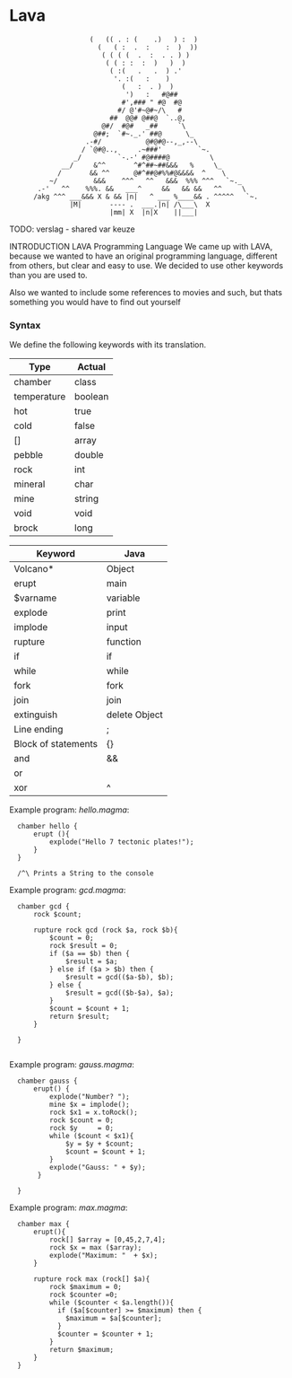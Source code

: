 # Lava
                        (   (( . : (    .)   ) :  )
                          (   ( :  .  :    :  )  ))
                           ( ( ( (  .  :  . . ) )
                            ( ( : :  :  )   )  )
                             ( :(   .   .  ) .'
                              '. :(   :    )
                                (   :  . )  )
                                 ')   :   #@##
                                #',### " #@  #@
                               #/ @'#~@#~/\   #
                             ##  @@# @##@  `..@,
                           @#/  #@#   _##     `\
                         @##;  `#~._.' ##@      \_
                       .-#/           @#@#@--,_,--\
                      / `@#@..,     .~###'         `~.
                    _/         `-.-' #@####@          \
                 __/     &^^       ^#^##~##&&&   %     \_
                /       && ^^      @#^##@#%%#@&&&&  ^    \
              ~/         &&&    ^^^   ^^   &&&  %%% ^^^   `~._
           .-'   ^^    %%%. &&   ___^     &&   && &&   ^^     \
          /akg ^^^ ___&&& X & && |n|   ^ ___ %____&& . ^^^^^   `~.
                   |M|       ---- .  ___.|n| /\___\  X
                             |mm| X  |n|X    ||___|             



TODO:
verslag - shared var keuze

INTRODUCTION
LAVA Programming Language
We came up with LAVA, because we wanted to have an original programming language,
different from others, but clear and easy to use. We decided to use other keywords than you are used to.

Also we wanted to include some references to movies and such, but thats something you would have to find out yourself


### Syntax
We define the following keywords with its translation.

Type            | Actual
----            | ----
chamber         |  class
temperature     | boolean
hot             | true
cold            | false
[]              | array
pebble          | double
rock            | int
mineral         | char
mine            | string
void            | void
brock           | long


Keyword             | Java
---------           | --------
Volcano*             | Object
erupt               | main
$varname            | variable
explode             | print
implode             | input
rupture             | function
if                  | if
while               | while
fork                | fork
join                | join
extinguish          | delete Object
Line ending         | ;
Block of statements | {}
and                 | &&
or                  | ||
xor                 | ^

Example program: *hello.magma*:
```
  chamber hello {
      erupt (){
          explode("Hello 7 tectonic plates!");
      }
  }
  
  /^\ Prints a String to the console
```

Example program: *gcd.magma*:
```
  chamber gcd {
      rock $count;
  
      rupture rock gcd (rock $a, rock $b){
          $count = 0;
          rock $result = 0;
          if ($a == $b) then {
              $result = $a;
          } else if ($a > $b) then {
              $result = gcd(($a-$b), $b);
          } else {
              $result = gcd(($b-$a), $a);
          }
          $count = $count + 1;
          return $result;
      }
  
  }
  

```

Example program: *gauss.magma*:
```
  chamber gauss {
      erupt() {
          explode("Number? ");
          mine $x = implode();
          rock $x1 = x.toRock();
          rock $count = 0;
          rock $y     = 0;
          while ($count < $x1){
              $y = $y + $count;
              $count = $count + 1;
          }
          explode("Gauss: " + $y);
       }
  
  }

```

Example program: *max.magma*:
```
  chamber max {
      erupt(){
          rock[] $array = [0,45,2,7,4];
          rock $x = max ($array);
          explode("Maximum: "  + $x);
      }
  
      rupture rock max (rock[] $a){
          rock $maximum = 0;
          rock $counter =0;
          while ($counter < $a.length()){
            if ($a[$counter] >= $maximum) then {
              $maximum = $a[$counter];
            }
            $counter = $counter + 1;
          }
          return $maximum;
      }
  }

```
